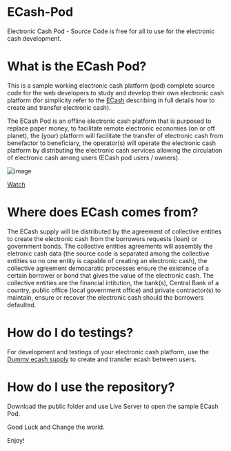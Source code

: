 # ECash-Pod
Electronic Cash Pod - Source Code is free for all to use for the electronic cash development.


# What is the ECash Pod?

This is a sample working electronic cash platform (pod) complete source code for the web developers to study and develop their own electronic cash platform (for simplicity refer to the [ECash](https://github.com/VeinSyct/Electronic-Cash) describing in full details how to create and transfer electronic cash).

The ECash Pod is an offline electronic cash platform that is purposed to replace paper money, to facilitate remote electronic economies (on or off planet), the (your) platform will facilitate the transfer of electronic cash from benefactor to beneficiary, the operator(s) will operate the electronic cash platform by distributing the electronic cash services allowing the circulation of electronic cash among users (ECash pod users / owners). 


![image](https://github.com/user-attachments/assets/381c88a5-4ae4-49df-a260-f37733420e06)

[Watch](https://www.youtube.com/embed/X6d0PaBXBVg)


# Where does ECash comes from?
The ECash supply will be distributed by the agreement of collective entities to create the electronic cash from the borrowers requests (loan) or government bonds. The collective entities agreements will assembly the eletronic cash data (the source code is separated among the collective entities so no one entity is capable of creating an electronic cash), the collective agreement democaratic processes ensure the existence of a certain borrower or bond that gives the value of the electronic cash. The collective entities are the financial intitution, the bank(s), Central Bank of a country, public office (local government office) and private contractor(s) to maintain, ensure or recover the electronic cash should the borrowers defaulted.


# How do I do testings?
For development and testings of your electronic cash platform, use the [Dummy ecash supply](https://ecash-dummy.web.app/) to create and transfer ecash between users.


# How do I use the repository?
Download the public folder and use Live Server to open the sample ECash Pod.


Good Luck and Change the world.

Enjoy!

